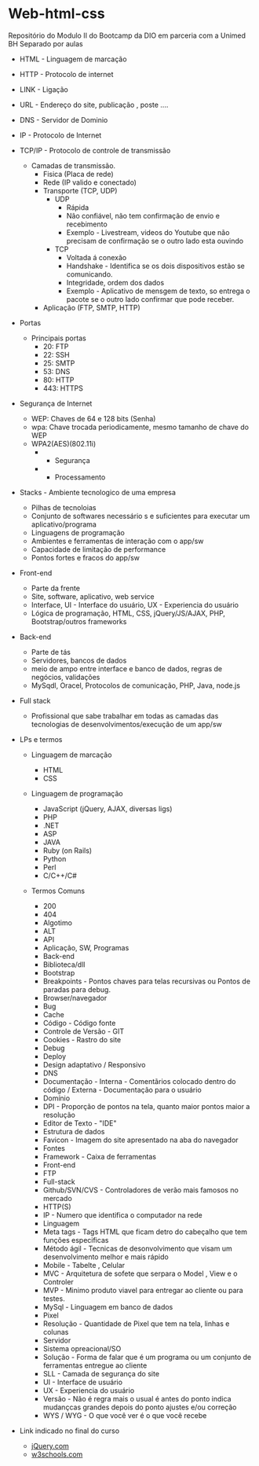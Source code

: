 # Web-html-css
Repositório do Modulo II do Bootcamp da DIO em parceria com a Unimed BH
Separado por aulas

- HTML - Linguagem de marcação 
- HTTP - Protocolo de internet
- LINK - Ligação
- URL - Endereço do site, publicação , poste ....
- DNS - Servidor de Dominio
- IP - Protocolo de Internet
- TCP/IP - Protocolo de controle de transmissão
    - Camadas de transmissão.
      - Fisica (Placa de rede)
      - Rede (IP valido e conectado)
      - Transporte (TCP, UDP)
        - UDP 
          - Rápida 
          - Não confiável, não tem confirmação de envio e recebimento
          - Exemplo - Livestream, videos do Youtube que não precisam de confirmação se o outro lado esta ouvindo
        - TCP
          - Voltada á conexão
          - Handshake - Identifica se os dois dispositivos estão se comunicando.
          - Integridade, ordem dos dados
          - Exemplo - Aplicativo de mensgem de texto, so entrega o pacote se o outro lado confirmar que pode receber.
      - Aplicação (FTP, SMTP, HTTP)
  
- Portas
  - Principais portas
    - 20: FTP
    - 22: SSH
    - 25: SMTP
    - 53: DNS
    - 80: HTTP
    - 443: HTTPS


- Segurança de Internet
  - WEP: Chaves de 64 e 128 bits (Senha)
  - wpa: Chave trocada periodicamente, mesmo tamanho de chave do WEP
  - WPA2(AES)(802.11i)
    - + Segurança
    - + Processamento
  
- Stacks - Ambiente tecnologico de uma empresa
  - Pilhas de tecnoloias
  - Conjunto de softwares necessário s e suficientes para executar um aplicativo/programa
  - Linguagens de programação
  - Ambientes e ferramentas de interação com o app/sw
  - Capacidade de limitação de performance
  - Pontos fortes e fracos do app/sw
    
- Front-end
    - Parte da frente
    - Site, software, aplicativo, web service
    - Interface, UI - Interface do usuário, UX  - Experiencia do usuário
    - Lógica de programação, HTML, CSS, jQuery/JS/AJAX, PHP, Bootstrap/outros frameworks
  
- Back-end
  - Parte de tás
  - Servidores, bancos de dados
  - meio de ampo entre interface e banco de dados, regras de negócios, validações
  - MySqdl, Oracel, Protocolos de comunicação, PHP, Java, node.js

- Full stack
  - Profissional que sabe trabalhar em todas as camadas das tecnologias de desenvolvimentos/execução de um app/sw
  
- LPs e termos
  - Linguagem de marcação
    -  HTML
    -  CSS
  
  - Linguagem de programação
    - JavaScript (jQuery, AJAX, diversas ligs)
    - PHP
    - .NET
    - ASP
    - JAVA
    - Ruby (on Rails)
    - Python
    - Perl
    - C/C++/C#


  - Termos Comuns
    - 200
    - 404
    - Algotimo
    - ALT
    - API
    - Aplicação, SW, Programas
    - Back-end
    - Biblioteca/dll
    - Bootstrap
    - Breakpoints - Pontos chaves para telas recursivas ou Pontos de paradas para debug.
    - Browser/navegador
    - Bug
    - Cache
    - Código - Código fonte
    - Controle de Versão - GIT
    - Cookies - Rastro do site
    - Debug
    - Deploy
    - Design adaptativo / Responsivo
    - DNS
    - Documentação - Interna - Comentãrios colocado dentro do código /  Externa - Documentação para o usuário
    - Domínio
    - DPI - Proporção de pontos na tela, quanto maior pontos maior a resolução
    - Editor de Texto - "IDE"
    - Estrutura de dados
    - Favicon - Imagem do site apresentado na aba do navegador
    - Fontes
    - Framework - Caixa de ferramentas
    - Front-end
    - FTP
    - Full-stack
    - Github/SVN/CVS - Controladores de verão mais famosos no mercado
    - HTTP(S)
    - IP - Numero que identifica o computador na rede
    - Linguagem
    - Meta tags - Tags HTML que ficam detro do cabeçalho que tem funções especificas
    - Método ágil - Tecnicas de desonvolvimento que visam um desenvolvimento melhor e mais rápido
    - Mobile - Tabelte , Celular
    - MVC - Arquitetura de sofete que serpara o Model , View e o Controler
    - MVP - Minimo produto viavel para entregar ao cliente ou para testes. 
    - MySql - Linguagem em banco de dados
    - Pixel
    - Resolução - Quantidade de Pixel que tem na tela, linhas e colunas
    - Servidor
    - Sistema opreacional/SO
    - Solução - Forma de falar que é um programa ou um conjunto de ferramentas entregue ao cliente
    - SLL - Camada de segurança do site
    - UI - Interface de usuário
    - UX - Experiencia do usuário
    - Versão - Não é regra mais o usual é antes do ponto indica mudançcas grandes depois do ponto ajustes e/ou correção
    - WYS / WYG - O que você ver é o que você recebe

- Link indicado no final do curso
  - [jQuery.com](https://jquery.com/)
  - [w3schools.com](https://www.w3schools.com/)
  